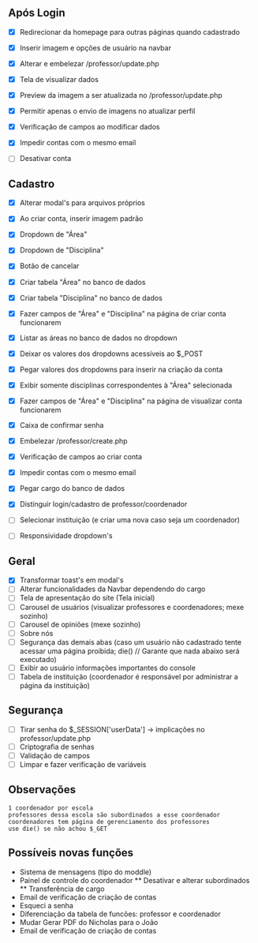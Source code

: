 ## Após Login
- [X] Redirecionar da homepage para outras páginas quando cadastrado
- [X] Inserir imagem e opções de usuário na navbar
- [X] Alterar e embelezar /professor/update.php
- [X] Tela de visualizar dados
- [X] Preview da imagem a ser atualizada no /professor/update.php
- [X] Permitir apenas o envio de imagens no atualizar perfil
- [X] Verificação de campos ao modificar dados
- [X] Impedir contas com o mesmo email
- [ ] Desativar conta



## Cadastro
- [X] Alterar modal's para arquivos próprios
- [X] Ao criar conta, inserir imagem padrão
- [X] Dropdown de "Área"
- [X] Dropdown de "Disciplina"
- [X] Botão de cancelar
- [X] Criar tabela "Área" no banco de dados
- [X] Criar tabela "Disciplina" no banco de dados
- [X] Fazer campos de "Área" e "Disciplina" na página de criar conta funcionarem
- [X] Listar as áreas no banco de dados no dropdown
- [X] Deixar os valores dos dropdowns acessíveis ao $_POST
- [X] Pegar valores dos dropdowns para inserir na criação da conta
- [X] Exibir somente disciplinas correspondentes à "Área" selecionada
- [X] Fazer campos de "Área" e "Disciplina" na página de visualizar conta funcionarem
- [X] Caixa de confirmar senha
- [X] Embelezar /professor/create.php
- [X] Verificação de campos ao criar conta
- [X] Impedir contas com o mesmo email
- [X] Pegar cargo do banco de dados
- [X] Distinguir login/cadastro de professor/coordenador
- [ ] Selecionar instituição (e criar uma nova caso seja um coordenador)
- [ ] Responsividade dropdown's



## Geral
- [X] Transformar toast's em modal's
- [ ] Alterar funcionalidades da Navbar dependendo do cargo
- [ ] Tela de apresentação do site (Tela inicial)
- [ ] Carousel de usuários (visualizar professores e coordenadores; mexe sozinho)
- [ ] Carousel de opiniões (mexe sozinho)
- [ ] Sobre nós
- [ ] Segurança das demais abas (caso um usuário não cadastrado tente acessar uma página proibida; die() // Garante que nada abaixo será executado)
- [ ] Exibir ao usuário informações importantes do console
- [ ] Tabela de instituição (coordenador é responsável por administrar a página da instituição)

## Segurança
- [ ] Tirar senha do $_SESSION['userData'] -> implicações no professor/update.php
- [ ] Criptografia de senhas
- [ ] Validação de campos 
- [ ] Limpar e fazer verificação de variáveis

## Observações
	1 coordenador por escola
	professores dessa escola são subordinados a esse coordenador
	coordenadores tem página de gerenciamento dos professores                                               
	use die() se não achou $_GET

## Possíveis novas funções
* Sistema de mensagens (tipo do moddle)
* Painel de controle do coordenador
	** Desativar e alterar subordinados
	** Transferência de cargo
* Email de verificação de criação de contas
* Esqueci a senha
* Diferenciação da tabela de funcões: professor e coordenador
* Mudar Gerar PDF do Nicholas para o João
* Email de verificação de criação de contas
